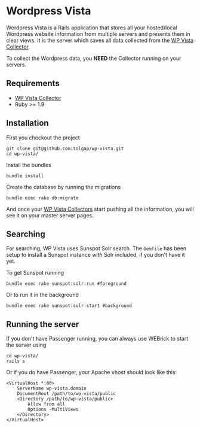 # Wordpress Vista
Wordpress Vista is a Rails application that stores all your hosted/local Wordpress website information from multiple servers and presents them in clear views. It is the server which saves all data collected from the [WP Vista Collector](https://github.com/tolgap/wp-vista-collector).

To collect the Wordpress data, you **NEED** the Collector running on your servers.

## Requirements

* [WP Vista Collector](https://github.com/tolgap/wp-vista-collector)
* Ruby >= 1.9

## Installation
First you checkout the project

    git clone git@github.com:tolgap/wp-vista.git
    cd wp-vista/

Install the bundles

    bundle install

Create the database by running the migrations

    bundle exec rake db:migrate

And once your [WP Vista Collectors](https://github.com/tolgap/wp-vista-collector) start pushing all the information, you will see it on your master server pages.

## Searching
For searching, WP Vista uses Sunspot Solr search. The `Gemfile` has been setup to install a Sunspot instance *with* Solr included, if you don't have it yet.

To get Sunspot running

    bundle exec rake sunspot:solr:run #foreground

Or to run it in the background

    bundle exec rake sunspot:solr:start #background

## Running the server
If you don't have Passenger running, you can always use WEBrick to start the server using

    cd wp-vista/
    rails s

Or if you do have Passenger, your Apache vhost should look like this:

    <VirtualHost *:80>
        ServerName wp-vista.domain
        DocumentRoot /path/to/wp-vista/public
        <Directory /path/to/wp-vista/public>
            Allow from all
            Options -MultiViews
        </Directory>
    </VirtualHost>